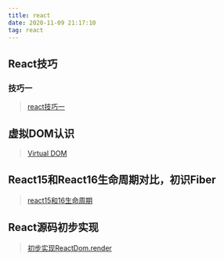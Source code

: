 ```yaml
---
title: react
date: 2020-11-09 21:17:10
tag: react
---
```


## React技巧

### 技巧一

> [react技巧一](/react/practice/first "1")

## 虚拟DOM认识

> [Virtual DOM](/react/practice/vdom "虚拟DOM")

## React15和React16生命周期对比，初识Fiber

> [react15和16生命周期](/react/practice/lifeCycle "生命周期")

## React源码初步实现

> [初步实现ReactDom.render](/react/practice/reactSource/first "初步实现ReactDom.render")
